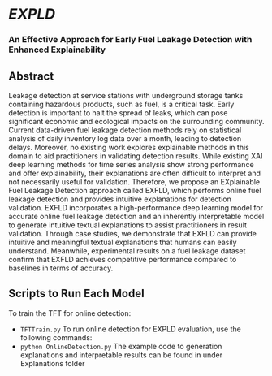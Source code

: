 # <em>EXPLD</sup></em>
### An Effective Approach for Early Fuel Leakage Detection with Enhanced Explainability

## Abstract
Leakage detection at service stations with underground storage tanks containing hazardous products, such as fuel, is a critical task. Early detection is important to halt the spread of leaks, which can pose significant economic and ecological impacts on the surrounding community. Current data-driven fuel leakage detection methods rely on statistical analysis of daily inventory log data over a month, leading to detection delays. Moreover, no existing work explores explainable methods in this domain to aid practitioners in validating detection results. While existing XAI deep learning methods for time series analysis show strong performance and offer explainability, their explanations are often difficult to interpret and not necessarily useful for validation. Therefore, we propose an EXplainable Fuel Leakage Detection approach called EXFLD, which performs online fuel leakage detection and provides intuitive explanations for detection validation. EXFLD incorporates a high-performance deep learning model for accurate online fuel leakage detection and an inherently interpretable model to generate intuitive textual explanations to assist practitioners in result validation. Through case studies, we demonstrate that EXFLD can provide intuitive and meaningful textual explanations that humans can easily understand. Meanwhile, experimental results on a fuel leakage dataset confirm that EXFLD achieves competitive performance compared to baselines in terms of accuracy.


## Scripts to Run Each Model

To train the TFT for online detection:
- `TFTTrain.py`
To run online detection for EXPLD evaluation, use the following commands:
- `python OnlineDetection.py`
The example code to generation explanations and interpretable results can be found in under Explanations folder
